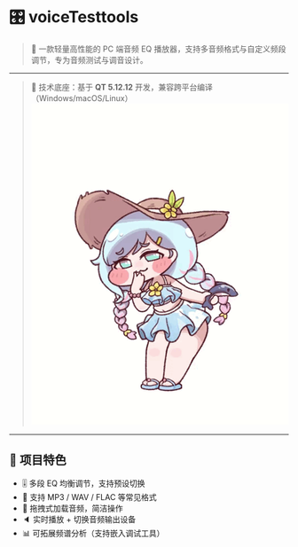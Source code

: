 # 🎛️ voiceTesttools

> 🎵 一款轻量高性能的 PC 端音频 EQ 播放器，支持多音频格式与自定义频段调节，专为音频测试与调音设计。
---
> 🔧 技术底座：基于 **QT 5.12.12** 开发，兼容跨平台编译（Windows/macOS/Linux）
![demo](./大冒险.gif) <!-- 你的动图展示 -->

---

## 🚀 项目特色

- 🎚️ 多段 EQ 均衡调节，支持预设切换
- 🔁 支持 MP3 / WAV / FLAC 等常见格式
- 📁 拖拽式加载音频，简洁操作
- 🔈 实时播放 + 切换音频输出设备
- 📊 可拓展频谱分析（支持嵌入调试工具）